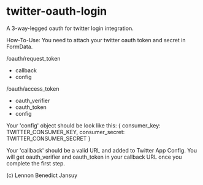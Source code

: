 # twitter-oauth-login
A 3-way-legged oauth for twitter login integration.

How-To-Use:
You need to attach your twitter oauth token and secret in FormData.

/oauth/request_token
- callback
- config

/oauth/access_token
- oauth_verifier
- oauth_token
- config

Your 'config' object should be look like this:
{
  consumer_key: TWITTER_CONSUMER_KEY,
  consumer_secret: TWITTER_CONSUMER_SECRET
}

Your 'callback' should be a valid URL and added to Twitter App Config.
You will get oauth_verifier and oauth_token in your callback URL once you complete the first step.

(c) Lennon Benedict Jansuy
